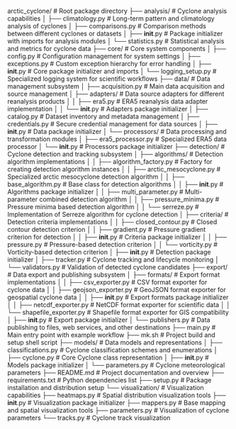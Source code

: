 arctic_cyclone/                 # Root package directory
├── analysis/                   # Cyclone analysis capabilities
│   ├── climatology.py          # Long-term pattern and climatology analysis of cyclones
│   ├── comparisons.py          # Comparison methods between different cyclones or datasets
│   ├── __init__.py             # Package initializer with imports for analysis modules
│   └── statistics.py           # Statistical analysis and metrics for cyclone data
├── core/                       # Core system components
│   ├── config.py               # Configuration management for system settings
│   ├── exceptions.py           # Custom exception hierarchy for error handling
│   ├── __init__.py             # Core package initializer and imports
│   └── logging_setup.py        # Specialized logging system for scientific workflows
├── data/                       # Data management subsystem
│   ├── acquisition.py          # Main data acquisition and source management
│   ├── adapters/               # Data source adapters for different reanalysis products
│   │   ├── era5.py             # ERA5 reanalysis data adapter implementation
│   │   └── __init__.py         # Adapters package initializer
│   ├── catalog.py              # Dataset inventory and metadata management
│   ├── credentials.py          # Secure credential management for data sources
│   ├── __init__.py             # Data package initializer
│   └── processors/             # Data processing and transformation modules
│       ├── era5_processor.py   # Specialized ERA5 data processor
│       └── __init__.py         # Processors package initializer
├── detection/                  # Cyclone detection and tracking subsystem
│   ├── algorithms/             # Detection algorithm implementations
│   │   ├── algorithm_factory.py # Factory for creating detection algorithm instances
│   │   ├── arctic_mesocyclone.py # Specialized arctic mesocyclone detection algorithm
│   │   ├── base_algorithm.py   # Base class for detection algorithms
│   │   ├── __init__.py         # Algorithms package initializer
│   │   ├── multi_parameter.py  # Multi-parameter combined detection algorithm
│   │   ├── pressure_minima.py  # Pressure minima based detection algorithm
│   │   └── serreze.py          # Implementation of Serreze algorithm for cyclone detection
│   ├── criteria/               # Detection criteria implementations
│   │   ├── closed_contour.py   # Closed contour detection criterion
│   │   ├── gradient.py         # Pressure gradient criterion for detection
│   │   ├── __init__.py         # Criteria package initializer
│   │   ├── pressure.py         # Pressure-based detection criterion
│   │   └── vorticity.py        # Vorticity-based detection criterion
│   ├── __init__.py             # Detection package initializer
│   ├── tracker.py              # Cyclone tracking and lifecycle monitoring
│   └── validators.py           # Validation of detected cyclone candidates
├── export/                     # Data export and publishing subsystem
│   ├── formats/                # Export format implementations
│   │   ├── csv_exporter.py     # CSV format exporter for cyclone data
│   │   ├── geojson_exporter.py # GeoJSON format exporter for geospatial cyclone data
│   │   ├── __init__.py         # Export formats package initializer
│   │   ├── netcdf_exporter.py  # NetCDF format exporter for scientific data
│   │   └── shapefile_exporter.py # Shapefile format exporter for GIS compatibility
│   ├── __init__.py             # Export package initializer
│   └── publishers.py           # Data publishing to files, web services, and other destinations
├── main.py                     # Main entry point with example workflow
├── mk.sh                       # Project build and setup shell script
├── models/                     # Data models and representations
│   ├── classifications.py      # Cyclone classification schemes and enumerations
│   ├── cyclone.py              # Core Cyclone class representation
│   ├── __init__.py             # Models package initializer
│   └── parameters.py           # Cyclone meteorological parameters
├── README.md                   # Project documentation and overview
├── requirements.txt            # Python dependencies list
├── setup.py                    # Package installation and distribution setup
└── visualization/              # Visualization capabilities
    ├── heatmaps.py             # Spatial distribution visualization tools
    ├── __init__.py             # Visualization package initializer
    ├── mappers.py              # Base mapping and spatial visualization tools
    ├── parameters.py           # Visualization of cyclone parameters
    └── tracks.py               # Cyclone track visualization